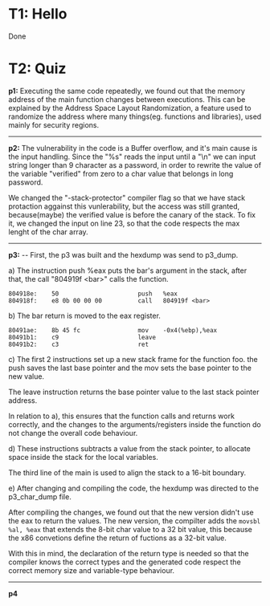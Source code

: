 # T1: Hello
Done

# T2: Quiz


**p1:** 
Executing the same code repeatedly, we found out that the memory address of the main function changes between executions. This can be explained by the Address Space Layout Randomization, a feature used to randomize the address where many things(eg. functions and libraries), used mainly for security regions.

---

**p2:** 
The vulnerability in the code is a Buffer overflow, and it's main cause is the input handling.
Since the "%s" reads the input until a "\n" we can input string longer than 9 character as a password, in order to rewrite the value of the variable "verified" from zero to a char value that belongs in long password.

We changed the "-stack-protector" compiler flag so that we have stack protaction aggainst this vunlerability, but the access was still granted, because(maybe) the verified value is before the canary of the stack. To fix it, we changed the input on line 23, so that the code respects the max lenght of the char array.

---
**p3:**
-- First, the p3 was built and the hexdump was send to p3_dump.

a) The instruction push %eax puts the bar's argument in the stack, after that, the call "804919f \<bar\>" calls the function.

```assembly
804918e:	50                   	push   %eax
804918f:	e8 0b 00 00 00       	call   804919f <bar>
```

b) The bar return is moved to the eax register.
```assembly
80491ae:	8b 45 fc             	mov    -0x4(%ebp),%eax
80491b1:	c9                   	leave
80491b2:	c3                   	ret
```

c) The first 2 instructions set up a new stack frame for the function foo. the push saves the last base pointer and the mov sets the base pointer to the new value.

The leave instruction returns the base pointer value to the last stack pointer address.

In relation to a), this ensures that the function calls and returns work correctly, and the changes to the arguments/registers inside the function do not change the overall code behaviour. 

d) These instructions subtracts a value from the stack pointer, to allocate space inside the stack for the local variables.

The third line of the main is used to align the stack to a 16-bit boundary.

e) After changing and compiling the code, the hexdump was directed to the p3_char_dump file.

After compiling the changes, we found out that the new version didn't use the eax to return the values. The new version, the compilter adds the ```movsbl %al, %eax``` that extends the 8-bit char value to a 32 bit value, this because the x86 convetions define the return of fuctions as a 32-bit value.

With this in mind, the declaration of the return type is needed so that the compiler knows the correct types and the generated code respect the correct memory size and variable-type behaviour.

---

**p4**